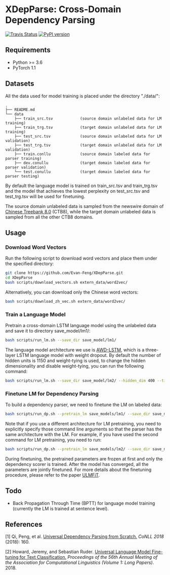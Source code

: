 # XDepParse: Cross-Domain Dependency Parsing

[![Travis Status](https://travis-ci.com/stanfordnlp/stanfordnlp.svg?token=RPNzRzNDQRoq2x3J2juj&branch=master)](https://travis-ci.com/stanfordnlp/stanfordnlp)
[![PyPI version](https://img.shields.io/pypi/v/stanfordnlp.svg?colorB=blue)](https://pypi.org/project/stanfordnlp/)

## Requirements
- Python >= 3.6
- PyTorch 1.1

## Datasets

All the data used for model training is placed under the directory "./data/":

```
.
├── README.md
└── data
    ├── train_src.tsv            (source domain unlabeled data for LM training)
    ├── train_trg.tsv            (target domain unlabeled data for LM training)
    ├── test_src.tsv             (source domain unlabeled data for LM validation)
    ├── test_trg.tsv             (target domain unlabeled data for LM validation)
    ├── train.conllu             (source domain labeled data for parser training)
    ├── dev.conullu              (target domain labeled data for parser validation)
    └── test.conullu             (target domain labeled data for parser testing)
```

By default the language model is trained on train_src.tsv and train_trg.tsv and the model that achieves the lowest perplexity on test_src.tsv and test_trg.tsv will be used for finetuning.

The source domain unlabeled data is sampled from the newswire domain of [Chinese Treebank 8.0](<https://catalog.ldc.upenn.edu/LDC2013T21>) (CTB8), while the target domain unlabeled data is sampled from all the other CTB8 domains.

## Usage

### Download Word Vectors

Run the following script to download word vectors and place them under the specified directory:

```bash
git clone https://github.com/Evan-Feng/XDepParse.git
cd XDepParse
bash scripts/download_vectors.sh extern_data/word2vec/
```

Alternatively, you can download only the Chinese word vectors:

```bash
bash scripts/download_zh_vec.sh extern_data/word2vec/
```

### Train a Language Model

Pretrain a cross-domain LSTM language model using the unlabeled data and save it to directory save_model/lm1/:

```bash
bash scripts/run_lm.sh --save_dir save_model/lm1/
```

The language model architecture we use is [AWD-LSTM](<https://openreview.net/forum?id=SyyGPP0TZ¬eId=SyyGPP0TZ>), which is a three-layer LSTM language model with weight dropout. By default the number of hidden units is 1150 and weight-tying is used, to change the hidden dimensionality and disable weight-tying, you can run the following command:

```bash
bash scripts/run_lm.sh --save_dir save_model/lm2/ --hidden_dim 400 --tie_softmax 0
```

### Finetune LM for Dependency Parsing

To build a dependency parser, we need to finetune the LM on labeled data:

```bash
bash scripts/run_dp.sh --pretrain_lm save_models/lm1/ --save_dir save_models/dp1/
```

Note that if you use a different architecture for LM pretraining, you need to explicitly specify those command line arguments so that the parser has the same architecture with the LM. For example, if you have used the second command for LM pretraining, you need to run:

```bash
bash scripts/run_dp.sh --pretrain_lm save_models/lm2/ --save_dir save_models/dp2/ --hidden_dim 400 --output_hidden_dim 400
```

During finetuning, the pretrained parameters are frozen at first and only the dependency scorer is trained. After the model has converged, all the parameters are jointly finetuned. For more details about the finetuning procedure, please refer to the paper [ULMFiT](<https://www.aclweb.org/anthology/P18-1031>).

## Todo

- Back Propagation Through Time (BPTT) for language model training (currently the LM is trained at sentence level).

## References

[1] Qi, Peng, et al. [Universal Dependency Parsing from Scratch.](<https://www.aclweb.org/anthology/K18-2#page=168>) *CoNLL 2018* (2018): 160.

[2] Howard, Jeremy, and Sebastian Ruder. [Universal Language Model Fine-tuning for Text Classification.](https://www.aclweb.org/anthology/P18-1031) *Proceedings of the 56th Annual Meeting of the Association for Computational Linguistics (Volume 1: Long Papers)*. 2018.
